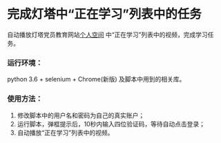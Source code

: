 完成灯塔中“正在学习”列表中的任务
===========================
自动播放灯塔党员教育网站[个人空间](http://dyjy.dtdjzx.gov.cn/personal/ '个人空间') 中“正在学习”列表中的视频，完成学习任务。
### 运行环境：
python 3.6 + selenium + Chrome(新版) 及脚本中用到的相关库。
### 使用方法：
1. 修改脚本中的用户名和密码为自己的真实账户；
2. 运行脚本，弹框提示后，10秒内输入四位验证码，等待自动点击登录；
3. 自动播放“正在学习”列表中的视频。

